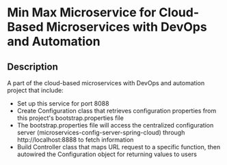 # Min Max Microservice for Cloud-Based Microservices with DevOps and Automation

## Description
A part of the cloud-based microservices with DevOps and automation project that include:
* Set up this service for port 8088
* Create Configuration class that retrieves configuration properties from this project's bootstrap.properties file
* The bootstrap.properties file will access the centralized configuration server (microservices-config-server-spring-cloud) through http://localhost:8888 to fetch information
* Build Controller class that maps URL request to a specific function, then autowired the Configuration object for returning values to users
